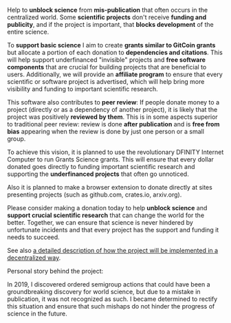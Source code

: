 Help to **unblock science** from **mis-publication** that often occurs in the centralized world. Some **scientific projects** don't receive **funding and publicity**, and if the project is important, that **blocks development** of the entire science.

To **support basic science** I aim to create **grants similar to GitCoin grants** but allocate a portion of each donation to **dependencies and citations**. This will help support underfinanced "invisible" projects and **free software components** that are crucial for building projects that are beneficial to users. Additionally, we will provide an **affiliate program** to ensure that every scientific or software project is advertised, which will help bring more visibility and funding to important scientific research.

This software also contributes to **peer review**: If people donate money to a project (directly or as a dependency of another project), it is likely that the project was positively **reviewed by them**. This is in some aspects superior to traditional peer review: review is done **after publication** and is **free from bias** appearing when the review is done by just one person or a small group.

To achieve this vision, it is planned to use the revolutionary DFINITY Internet Computer to run Grants Science grants. This will ensure that every dollar donated goes directly to funding important scientific research and supporting the **underfinanced projects** that often go unnoticed.

Also it is planned to make a browser extension to donate directly at sites presenting projects (such as github.com, crates.io, arxiv.org).

Please consider making a donation today to help **unblock science** and **support crucial scientific research** that can change the world for the better. Together, we can ensure that science is never hindered by unfortunate incidents and that every project has the support and funding it needs to succeed.

See also [a detailed description of how the project will be implemented in a decentralized way](https://github.com/vporton/grants-science/blob/main/financing-science-algorithm.odt?raw=true).

Personal story behind the project:

In 2019, I discovered ordered semigroup actions that could have been a groundbreaking discovery for world science, but due to a mistake in publication, it was not recognized as such. I became determined to rectify this situation and ensure that such mishaps do not hinder the progress of science in the future.
